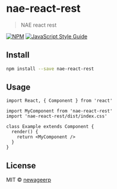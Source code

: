 # nae-react-rest

> NAE react rest

[![NPM](https://img.shields.io/npm/v/nae-react-rest.svg)](https://www.npmjs.com/package/nae-react-rest) [![JavaScript Style Guide](https://img.shields.io/badge/code_style-standard-brightgreen.svg)](https://standardjs.com)

## Install

```bash
npm install --save nae-react-rest
```

## Usage

```tsx
import React, { Component } from 'react'

import MyComponent from 'nae-react-rest'
import 'nae-react-rest/dist/index.css'

class Example extends Component {
  render() {
    return <MyComponent />
  }
}
```

## License

MIT © [newageerp](https://github.com/newageerp)
